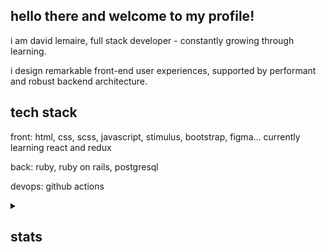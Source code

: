 ## hello there and welcome to my profile!

i am david lemaire, full stack developer - constantly growing through learning.

i design remarkable front-end user experiences, supported by performant and robust  backend architecture.

## tech stack

front: html, css, scss, javascript, stimulus, bootstrap, figma… currently learning react and redux

back: ruby, ruby on rails, postgresql

devops: github actions


<details>
<summary><h2>stats</h2></summary>
<br />
<!--START_SECTION:data-section-->
<img src="https://github-readme-stats.vercel.app/api/top-langs?username=maricalmer&theme=nightowl" />
<!--END_SECTION:data-section-->
</details>
